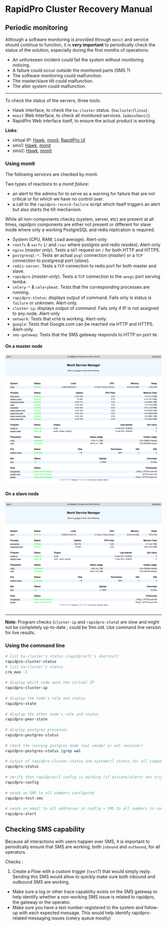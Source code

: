 # RapidPro Cluster Recovery Manual

## Periodic monitoring

Although a software monitoring is provided through `monit` and service should continue to function, it is **very important** to periodically check the status of the solution, especially during the first months of operations:

* An unforeseen incident could fail the system without monitoring noticing.
* A failure could occur outside the monitored parts (SMS ?)
* The software monitoring could malfunction.
* The master/slave tilt could malfunction.
* The alter system could malfunction.

---

To check the status of the servers, three tools:

* Hawk Interface, to check the `ha-cluster` status. (`hacluster`/`linux`).
* `monit` Web Interface, to check all monitored services. (`admin`/`monit`).
* RapidPro Web interface itself, to ensure the actual product is working.

**Links**:

* virtual IP: [Hawk](https://10.172.20.200:7630/), [monit](http://10.172.20.200:2812), [RapidPro UI](https://10.172.20.200/)
* sms1: [Hawk](https://10.172.20.201:7630/), [monit](http://10.172.20.201:2812)
* sms2: [Hawk](https://10.172.20.202:7630/), [monit](http://10.172.20.202:2812)

### Using monit

The following *services* are checked by monit.

Two types of reactions to a *monit failure*:

* an alert to the admins for to serve as a warning for failure that are not critical or for which we have no control over.
* a call to the `rapidpro-record-failure` script which itself triggers an alert but also starts the tilt mechanism.

While all non-components checks (system, server, etc) are present at all times, rapidpro components are either not present or different for slave mode where only a working PostgreSQL and redis replication is required.

* System (CPU, RAM, Load average). Alert-only
* `rootfs` & `varfs` (`/` and `/var` where postgres and redis resides). Alert-only
* `nginx` (*master only*). Tests a `GET` request on `/` for both HTTP and HTTPS.
* `postgresql-*`. Tests an actual `psql` connection (*master*) or a `TCP` connection to postgresql port (*slave*).
* `redis-server`. Tests a `TCP` connection to redis port for both master and slave.
* `rapidpro` (*master-only*). Tests a `TCP` connection to the `uwsgi` port serving temba.
* `celery-*` & `celerybeat`. Tests that the corresponding processes are running.
* `rapidpro-status`: displays output of command. Fails only is status is `failure` or unknown. Alert-only.
* `cluster-ip`: displays output of command. Fails only if IP is not assigned to any node. Alert-only
* `network`: Tests that `eth0` is working. Alert-only.
* `google`: Tests that Google.com can be reached via HTTP and HTTPS. Alert-only.
* `sms-gateway`: Tests that the SMS gateway responds to HTTP on port `90`.

#### On a master node

![](monit-sms2-master.png)

#### On a slave node

![](monit-sms1-slave.png)

---

__Note__: Program checks (`cluster-ip` and `rapidpro-state`) are slow and might not be completely up-to-date ; could be 1mn old. Use command line version for live results.

### Using the command line

``` sh
# list ha-cluster's status (rapidproctl's shortcut)
rapidpro-cluster-status
# list ha-cluster's status
crm_mon -1

# display which node owns the virtual IP
rapidpro-cluster-ip

# display the node's role and status
rapidpro-state

# display the other node's role and status
rapidpro-peer-state

# display postgres processes
rapidpro-postgres-status

# check the running postgres mode (wal sender or wal receiver)
rapidpro-postgres-status |grep wal

# output of rapidpro-cluster-status and systemctl status for all components
rapidpro-status

# verify that rapidproctl config is working (if actions/alerts not triggered)
rapidpro-config

# sends an SMS to all numbers configured
rapidpro-test-sms

# sends an email to all addresses in config + SMS to all numbers in config
rapidpro-alert
```

## Checking SMS capability

Because all interactions with users happen over SMS, it is important to periodically ensure that SMS are working, both `inbound` and `outbound`, for all  operators.

Checks :

1. Create a Flow with a custom trigger (`test`?) that would simply reply. Sending this SMS would allow to quickly make sure both inbound and outbound SMS are working.
* Make sure a log or other trace capability exists on the SMS gateway to help identify whether a non-working SMS issue is related to rapidpro, the gateway or the operator.
* Make sure you have a test number registered to the system and follow-up with each expected message. This would help identify rapidpro-related messaging issues (celery queue mostly)


